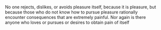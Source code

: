 No one rejects, dislikes, or avoids pleasure itself, because it is pleasure, but because those who do not know how to pursue pleasure rationally encounter consequences that are extremely painful.
Nor again is there anyone who loves or pursues or desires to obtain pain of itself
